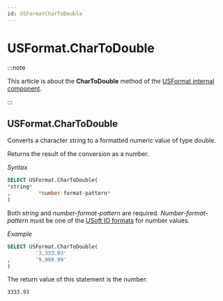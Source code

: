 ```yaml
---
id: USFormatCharToDouble
---
```


# USFormat.CharToDouble




:::note

This article is about the **CharToDouble** method of the [USFormat internal component](/docs/Extensions/USFormat_internal_component).

:::

## **USFormat.CharToDouble**

Converts a character string to a formatted numeric value of type double.

Returns the result of the conversion as a number.

*Syntax*

```sql
SELECT USFormat.CharToDouble(
*string*
,         *number-format-pattern*
)
```

Both *string* and *number-format-pattern* are required. *Number-format-pattern* must be one of the [USoft IO formats](/docs/Modeller_and_Rules_Engine/Domains/IO_formats.md) for number values.

*Example*

```sql
SELECT USFormat.CharToDouble(
         '3,333.93'
,        '9,999.99'
)
```

The return value of this statement is the number:

```
3333.93
```

 

 